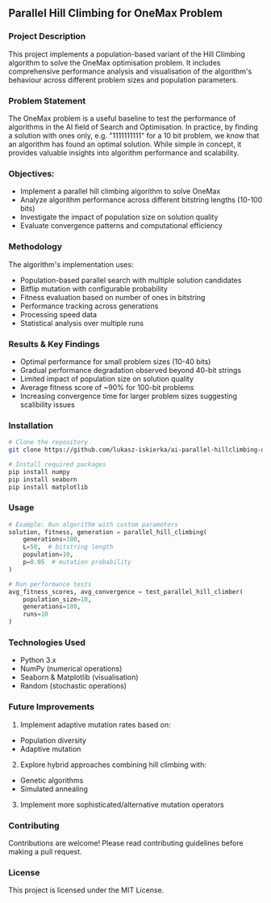 ## Parallel Hill Climbing for OneMax Problem

### Project Description

This project implements a population-based variant of the Hill Climbing algorithm to solve the OneMax optimisation problem. It includes comprehensive performance analysis and visualisation of the algorithm's behaviour across different problem sizes and population parameters.

### Problem Statement

The OneMax problem is a useful baseline to test the performance of algorithms in the AI field of Search and Optimisation. In practice, by finding a solution with ones only, e.g. "1111111111" for a 10 bit problem, we know that an algorithm has found an optimal solution. While simple in concept, it provides valuable insights into algorithm performance and scalability.

### Objectives:

* Implement a parallel hill climbing algorithm to solve OneMax
* Analyze algorithm performance across different bitstring lengths (10-100 bits)
* Investigate the impact of population size on solution quality
* Evaluate convergence patterns and computational efficiency

### Methodology

The algorithm's implementation uses:

* Population-based parallel search with multiple solution candidates
* Bitflip mutation with configurable probability
* Fitness evaluation based on number of ones in bitstring
* Performance tracking across generations
* Processing speed data
* Statistical analysis over multiple runs

### Results & Key Findings

* Optimal performance for small problem sizes (10-40 bits)
* Gradual performance degradation observed beyond 40-bit strings
* Limited impact of population size on solution quality
* Average fitness score of ~90% for 100-bit problems
* Increasing convergence time for larger problem sizes suggesting scalibility issues

### Installation

```bash
# Clone the repository
git clone https://github.com/lukasz-iskierka/ai-parallel-hillclimbing-onemax.git

# Install required packages
pip install numpy
pip install seaborn
pip install matplotlib
```

### Usage

```python
# Example: Run algorithm with custom parameters
solution, fitness, generation = parallel_hill_climbing(
    generations=100,
    L=50,  # bitstring length
    population=10,
    p=0.05  # mutation probability
)

# Run performance tests
avg_fitness_scores, avg_convergence = test_parallel_hill_climber(
    population_size=10,
    generations=100,
    runs=10
)
```

### Technologies Used

* Python 3.x
* NumPy (numerical operations)
* Seaborn & Matplotlib (visualisation)
* Random (stochastic operations)

### Future Improvements

1. Implement adaptive mutation rates based on:

* Population diversity
* Adaptive mutation

2. Explore hybrid approaches combining hill climbing with:

* Genetic algorithms
* Simulated annealing

3. Implement more sophisticated/alternative mutation operators

### Contributing

Contributions are welcome! Please read contributing guidelines before making a pull request.

### License

This project is licensed under the MIT License.
